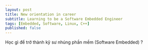 ```yaml
---
layout: post
title: New orientation in career
subtitle: Learning to be a Software Embedded Engineer
tags: [Embedded, Software, Linux, C++]
published: false
---
```


Học gì để trở thành kỹ sư nhúng phần mềm (Software Embedded) ? 
